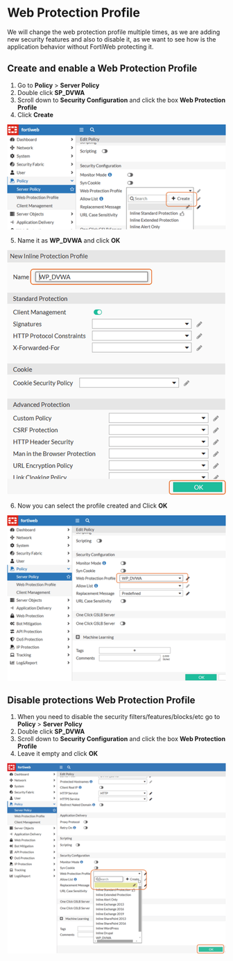 # Web Protection Profile

We will change the web protection profile multiple times, as we are adding new security features and also to disable it, as we want to see how is the application behavior without FortiWeb protecting it.

## Create and enable a Web Protection Profile

1. Go to **Policy** > **Server Policy**
2. Double click **SP_DVWA**
3. Scroll down to **Security Configuration** and click the box **Web Protection Profile**
4. Click **Create**

![wp dvwa img1](wp-dvwa-img1.png)

5. Name it as **WP_DVWA** and click **OK**

![wp dvwa img2](wp-dvwa-img2.png)

6. Now you can select the profile created and Click **OK**

![wp dvwa img3](wp-dvwa-img3.png)

## Disable protections Web Protection Profile

1. When you need to disable the security filters/features/blocks/etc go to **Policy** > **Server Policy**
2. Double click **SP_DVWA**
3. Scroll down to **Security Configuration** and click the box **Web Protection Profile**
4. Leave it empty and click **OK**

![wp dvwa img4](wp-dvwa-img4.png)
